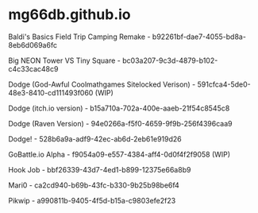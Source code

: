 # mg66db.github.io

Baldi's Basics Field Trip Camping Remake - b92261bf-dae7-4055-bd8a-8eb6d069a6fc

Big NEON Tower VS Tiny Square - bc03a207-9c3d-4879-b102-c4c33cac48c9

Dodge (God-Awful Coolmathgames Sitelocked Verison) - 591cfca4-5de0-48e3-8410-cd111493f060 (WIP)

Dodge (itch.io version) - b15a710a-702a-400e-aaeb-21f54c8545c8

Dodge (Raven Version) - 94e0266a-f5f0-4659-9f9b-256f4396caa9

Dodge! - 528b6a9a-adf9-42ec-ab6d-2eb61e919d26

GoBattle.io Alpha - f9054a09-e557-4384-aff4-0d0f4f2f9058 (WIP)

Hook Job - bbf26339-43d7-4ed1-b899-12375e66a8b9 

Mari0 - ca2cd940-b69b-43fc-b330-9b25b98be6f4

Pikwip - a990811b-9405-4f5d-b15a-c9803efe2f23
